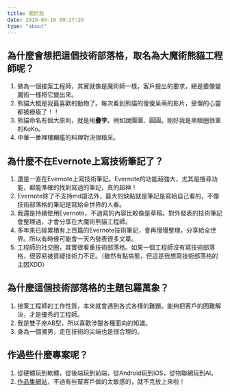 ```yaml
---
title: 關於我
date: 2019-04-16 00:27:20
type: "about"
---
```


## 為什麼會想把這個技術部落格，取名為**大魔術熊貓工程師**呢？

1. 做為一個接案工程師，其實就像是魔術師一樣，客戶提出的要求，總是要像變魔術一樣把它變出來。
2. 熊貓大概是我最喜歡的動物了。每次看到熊貓的傻傻呆萌的影片，受傷的心靈都被療瘉了！！
3. 熊貓命名有個大原則，就是用**疊字**。例如說團團、圓圓。剛好我是黑眼圈很重的KoKo。
4. 中華一番裡樓麟艦的料理對決很精采。


## 為什麼不在Evernote上寫技術筆記了？

1. 還是一直在Evernote上寫技術筆記。Evernote的功能超強大，尤其是搜尋功能，都能準確的找到寫過的筆記，真的超神！
2. Evernote除了不支持md語法外，最大的缺點就是筆記是寫給自己看的，不像技術部落格的筆記是寫給全世界的人看。
3. 我還是持續使用Evernote，不過寫的內容比較像是草稿。對外發表的技術筆記會整理過，才會分享在大魔術熊貓工程師。
4. 多年來已經累積有上百篇的Evernote技術筆記，會再慢慢整理，分享給全世界。所以有時候可能會一天內發表很多文章。
5. 工程師的社交圈，其實很看重技術部落格。如果一個工程師沒有寫技術部落格，很容易被質疑技術力不足。（雖然有點病態，但這是我想寫技術部落格的主因XDD）


## 為什麼這個技術部落格的主題包羅萬象？

1. 接案工程師的工作性質，本來就會遇到各式各樣的難題。能夠把客戶的困難解決，才是優秀的工程師。
2. 我是雙子座AB型，所以喜歡涉獵各種面向的知識。
3. 身為一個潮男，走在技術的尖端也是很合理的。


## 作過些什麼專案呢？

1. 從硬體玩到軟體，從後端玩到前端，從Android玩到iOS，從物聯網玩到AI。
2. [作品集網站](https://kokomexcelsa.github.io/kokoweb/)，不過有些幫客戶做的太敏感的，就不克放上來啦！


 

